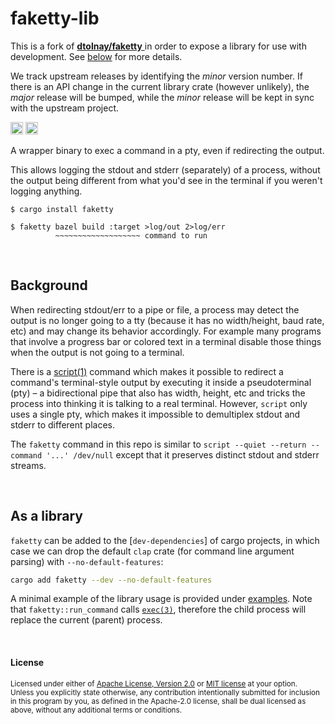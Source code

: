 faketty-lib
=======

<div class="warning">
<p>
This is a fork of <a href="https://github.com/dtolnay/faketty">
<strong>dtolnay/faketty</strong>
</a>
in order to expose a library for use with development.
See <a href="#as-a-library">below</a> for more details.
</p>

We track upstream releases by identifying the _minor_ version number.
If there is an API change in the current library crate (however unlikely),
the _major_ release will be bumped, while the _minor_ release will be
kept in sync with the upstream project.
</div>

[<img alt="crates.io" src="https://img.shields.io/crates/v/faketty-lib.svg?style=for-the-badge&color=fc8d62&logo=rust" height="20">](https://crates.io/crates/faketty-lib)
[<img alt="build status" src="https://img.shields.io/github/actions/workflow/status/bryango/faketty-lib/ci.yml?branch=master&style=for-the-badge" height="20">](https://github.com/bryango/faketty-lib/actions?query=branch%3Amaster)

A wrapper binary to exec a command in a pty, even if redirecting the output.

This allows logging the stdout and stderr (separately) of a process, without the
output being different from what you'd see in the terminal if you weren't
logging anything.

```console
$ cargo install faketty
```

```console
$ faketty bazel build :target >log/out 2>log/err
          ~~~~~~~~~~~~~~~~~~~ command to run
```

<br>

## Background

When redirecting stdout/err to a pipe or file, a process may detect the output
is no longer going to a tty (because it has no width/height, baud rate, etc) and
may change its behavior accordingly. For example many programs that involve a
progress bar or colored text in a terminal disable those things when the output
is not going to a terminal.

There is a [script(1)] command which makes it possible to redirect a command's
terminal-style output by executing it inside a pseudoterminal (pty) &ndash; a
bidirectional pipe that also has width, height, etc and tricks the process into
thinking it is talking to a real terminal. However, `script` only uses a single
pty, which makes it impossible to demultiplex stdout and stderr to different
places.

[script(1)]: https://man7.org/linux/man-pages/man1/script.1.html

The `faketty` command in this repo is similar to `script --quiet --return
--command '...' /dev/null` except that it preserves distinct stdout and stderr
streams.

<br>

## As a library

`faketty` can be added to the [`dev-dependencies`] of cargo projects,
in which case we can drop the default `clap` crate (for command line argument parsing)
with `--no-default-features`:

```bash
cargo add faketty --dev --no-default-features
```

A minimal example of the library usage is provided under [examples](./examples).
Note that `faketty::run_command` calls [`exec(3)`], therefore the child process
will replace the current (parent) process.

[`exec(3)`]: https://pubs.opengroup.org/onlinepubs/9699919799/functions/exec.html

<br>

#### License

<sup>
Licensed under either of <a href="LICENSE-APACHE">Apache License, Version
2.0</a> or <a href="LICENSE-MIT">MIT license</a> at your option.
</sup>

<br>

<sub>
Unless you explicitly state otherwise, any contribution intentionally submitted
for inclusion in this program by you, as defined in the Apache-2.0 license,
shall be dual licensed as above, without any additional terms or conditions.
</sub>
